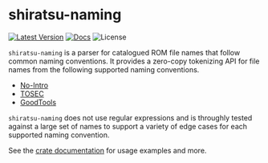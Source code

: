 # shiratsu-naming

[![Latest Version](https://img.shields.io/crates/v/shiratsu-naming.svg)](https://crates.io/crates/shiratsu-naming) [![Docs](https://docs.rs/shiratsu-naming/badge.svg)](https://docs.rs/shiratsu-naming) ![License](https://img.shields.io/crates/l/shiratsu-naming)

`shiratsu-naming` is a parser for catalogued ROM file names that follow common naming conventions.
It provides a zero-copy tokenizing API for file names from the following supported naming conventions.

* [No-Intro](https://datomatic.no-intro.org/stuff/The%20Official%20No-Intro%20Convention%20(20071030).pdf)
* [TOSEC](https://www.tosecdev.org/tosec-naming-convention)
* [GoodTools](https://raw.githubusercontent.com/SnowflakePowered/shiratsu/25f2c858dc3a9373e27de3df559cd00931d8e55f/shiratsu-naming/src/naming/goodtools/GoodCodes.txt)

`shiratsu-naming` does not use regular expressions and is throughly tested against a large set of names to support a variety of edge cases for each supported naming convention.

See the [crate documentation](https://docs.rs/shiratsu-naming) for usage examples and more.
